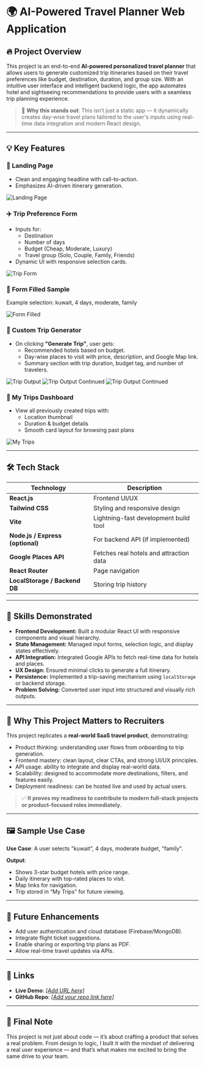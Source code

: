 # 🌍 AI-Powered Travel Planner Web Application

## 🔥 Project Overview
This project is an end-to-end **AI-powered personalized travel planner** that allows users to generate customized trip itineraries based on their travel preferences like budget, destination, duration, and group size. With an intuitive user interface and intelligent backend logic, the app automates hotel and sightseeing recommendations to provide users with a seamless trip planning experience.

> 🧠 **Why this stands out**: This isn’t just a static app — it dynamically creates day-wise travel plans tailored to the user's inputs using real-time data integration and modern React design.

---

## 💡 Key Features

### 🎯 Landing Page
- Clean and engaging headline with call-to-action.
- Emphasizes AI-driven itinerary generation.

![Landing Page](images/landing.png)

### ✈️ Trip Preference Form
- Inputs for:
  - Destination
  - Number of days
  - Budget (Cheap, Moderate, Luxury)
  - Travel group (Solo, Couple, Family, Friends)
- Dynamic UI with responsive selection cards.

![Trip Form](images/create-trip-form.png)

### 📅 Form Filled Sample
Example selection: kuwait, 4 days, moderate, family

![Form Filled](images/filled-form.png)

### 🏨 Custom Trip Generator
- On clicking **"Generate Trip"**, user gets:
  - Recommended hotels based on budget.
  - Day-wise places to visit with price, description, and Google Map link.
  - Summary section with trip duration, budget tag, and number of travelers.

![Trip Output](images/generated-trip-1.png)
![Trip Output Continued](images/generated-trip-2.png)
![Trip Output Continued](images/generated-trip-3.png)

### 📁 My Trips Dashboard
- View all previously created trips with:
  - Location thumbnail
  - Duration & budget details
  - Smooth card layout for browsing past plans

![My Trips](images/my-trips.png)

---

## 🛠️ Tech Stack
| Technology | Description |
|------------|-------------|
| **React.js** | Frontend UI/UX |
| **Tailwind CSS** | Styling and responsive design |
| **Vite** | Lightning-fast development build tool |
| **Node.js / Express (optional)** | For backend API (if implemented) |
| **Google Places API** | Fetches real hotels and attraction data |
| **React Router** | Page navigation |
| **LocalStorage / Backend DB** | Storing trip history |

---

## 🧠 Skills Demonstrated
- **Frontend Development:** Built a modular React UI with responsive components and visual hierarchy.
- **State Management:** Managed input forms, selection logic, and display states effectively.
- **API Integration:** Integrated Google APIs to fetch real-time data for hotels and places.
- **UX Design:** Ensured minimal clicks to generate a full itinerary.
- **Persistence:** Implemented a trip-saving mechanism using `localStorage` or backend storage.
- **Problem Solving:** Converted user input into structured and visually rich outputs.

---

## 💼 Why This Project Matters to Recruiters
This project replicates a **real-world SaaS travel product**, demonstrating:
- Product thinking: understanding user flows from onboarding to trip generation.
- Frontend mastery: clean layout, clear CTAs, and strong UI/UX principles.
- API usage: ability to integrate and display real-world data.
- Scalability: designed to accommodate more destinations, filters, and features easily.
- Deployment readiness: can be hosted live and used by actual users.

> ✅ **It proves my readiness to contribute to modern full-stack projects or product-focused roles immediately.**

---

## 🖼️ Sample Use Case
**Use Case**: A user selects "kuwait", 4 days, moderate budget, "family".

**Output**:
- Shows 3-star budget hotels with price range.
- Daily itinerary with top-rated places to visit.
- Map links for navigation.
- Trip stored in “My Trips” for future viewing.

---

## 📌 Future Enhancements
- Add user authentication and cloud database (Firebase/MongoDB).
- Integrate flight ticket suggestions.
- Enable sharing or exporting trip plans as PDF.
- Allow real-time travel updates via APIs.

---

## 📌 Links
- **Live Demo**: [_[Add URL here]_](https://ai-trip-planner-gold-gamma.vercel.app/)  
- **GitHub Repo**: [_[Add your repo link here]_  ](https://github.com/nikhil22321/AI-trip-planner)

---

## 💬 Final Note
This project is not just about code — it’s about crafting a product that solves a real problem. From design to logic, I built it with the mindset of delivering a real user experience — and that’s what makes me excited to bring the same drive to your team.
